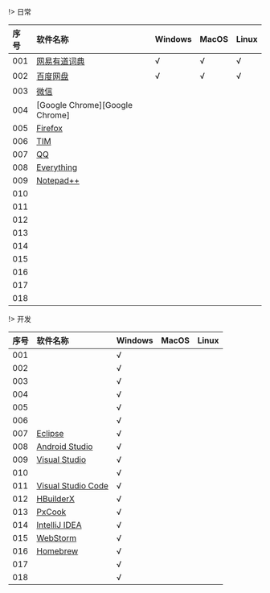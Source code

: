 !> 日常

|序号       |软件名称    |Windows      |MacOS        |Linux         | 
|:----------|:-----------|:------------|:------------|:------------|
|001        |[网易有道词典](https://cidian.youdao.com/index.html)|√|√|√|
|002        |[百度网盘](http://pan.baidu.com/download)|√|√|√|
|003        |[微信](https://weixin.qq.com/)||||
|004        |[Google Chrome][Google Chrome]||||
|005        |[Firefox](https://www.firefox.com.cn/download/)||||
|006        |[TIM](https://office.qq.com/download.html)||||
|007        |[QQ](https://im.qq.com/download/)||||
|008        |[Everything](https://www.voidtools.com/zh-cn/)||||
|009        |[Notepad++]()||||
|010        |[]()||||
|011        |[]()||||
|012        |[]()||||
|013        |[]()||||
|014        |[]()||||
|015        |[]()||||
|016        |[]()||||
|017        |[]()||||
|018        |[]()||||



!> 开发

|序号       |软件名称    |Windows      |MacOS        |Linux         | 
|:----------|:-----------|:------------|:------------|:------------|
|001        |[]()|√|||
|002        |[]()|√|||
|003        |[]()|√|||
|004        |[]()|√|||
|005        |[]()|√|||
|006        |[]()|√|||
|007        |[Eclipse]()|√|||
|008        |[Android Studio]()|√|||
|009        |[Visual Studio]()|√|||
|010        |[]()|√|||
|011        |[Visual Studio Code](https://code.visualstudio.com/)|√|||
|012        |[HBuilderX]()|√|||
|013        |[PxCook](http://www.fancynode.com.cn/pxcook)|√|||
|014        |[IntelliJ IDEA](https://www.jetbrains.com/idea/)|√|||
|015        |[WebStorm]()|√|||
|016        |[Homebrew]()|√|||
|017        |[]()|√|||
|018        |[]()|√|||


